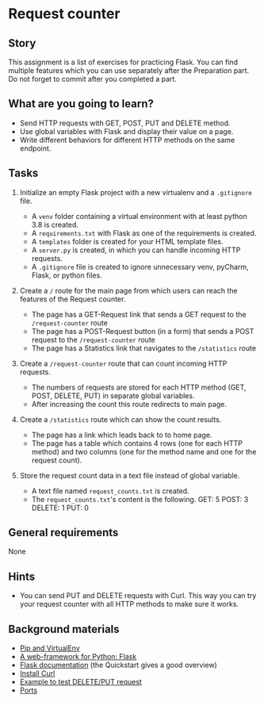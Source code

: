 # Request counter

## Story

This assignment is a list of exercises for practicing Flask.
You can find multiple features which you can use separately after the Preparation part.
Do not forget to commit after you completed a part.

## What are you going to learn?

- Send HTTP requests with GET, POST, PUT and DELETE method.
- Use global variables with Flask and display their value on a page.
- Write different behaviors for different HTTP methods on the same endpoint.

## Tasks

1. Initialize an empty Flask project with a new virtualenv and a `.gitignore` file.
    - A `venv` folder containing a virtual environment with at least python 3.8 is created.
    - A `requirements.txt` with Flask as one of the requirements is created.
    - A `templates` folder is created for your HTML template files.
    - A `server.py` is created, in which you can handle incoming HTTP requests.
    - A `.gitignore` file is created to ignore unnecessary venv, pyCharm, Flask, or python files.

2. Create a `/` route for the main page from which users can reach the features of the Request counter.
    - The page has a GET-Request link that sends a GET request to the `/request-counter` route
    - The page has a POST-Request button (in a form) that sends a POST request to the `/request-counter` route
    - The page has a Statistics link that navigates to the `/statistics` route

3. Create a `/request-counter` route that can count incoming HTTP requests.
    - The numbers of requests are stored for each HTTP method (GET, POST, DELETE, PUT) in separate global variables.
    - After increasing the count this route redirects to main page.

4. Create a `/statistics` route which can show the count results.
    - The page has a link which leads back to to home page.
    - The page has a table which contains 4 rows (one for each HTTP method) and two columns (one for the method name and one for the request count).

5. Store the request count data in a text file instead of global variable.
    - A text file named `request_counts.txt` is created.
    - The `request_counts.txt`'s content is the following.
GET: 5
POST: 3
DELETE: 1
PUT: 0

## General requirements

None

## Hints

- You can send PUT and DELETE requests with Curl. This way you can try your request counter with all HTTP methods to make sure it works.

## Background materials

- <i class="far fa-exclamation"></i> [Pip and VirtualEnv](project/curriculum/materials/pages/python/pip-and-virtualenv.md)
- <i class="far fa-exclamation"></i> [A web-framework for Python: Flask](project/curriculum/materials/pages/python/python-flask.md)
- <i class="far fa-book-open"></i> [Flask documentation](http://flask.palletsprojects.com/) (the Quickstart gives a good overview)
- <i class="far fa-book-open"></i> [Install Curl](https://www.howtoinstall.co/en/ubuntu/xenial/curl)
- <i class="far fa-book-open"></i> [Example to test DELETE/PUT request](https://www.garron.me/en/bits/curl-delete-request.html)
- <i class="far fa-book-open"></i> [Ports](project/curriculum/materials/pages/networks/ports.md)
